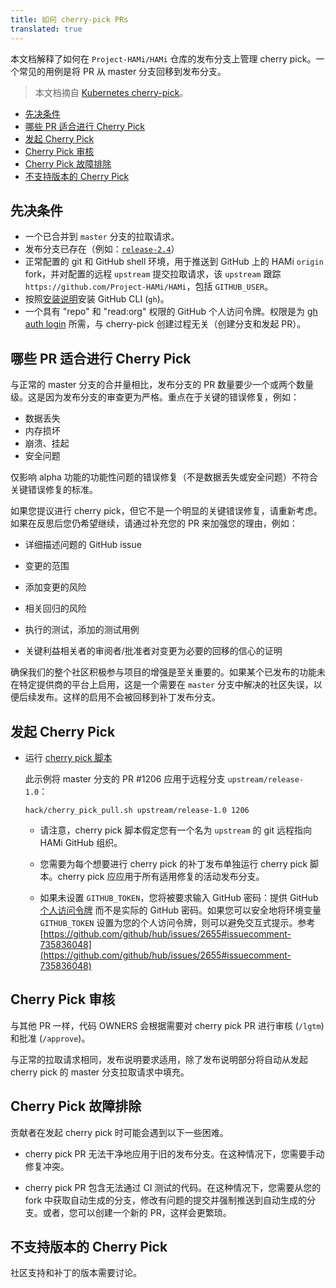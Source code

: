 ```yaml
---
title: 如何 cherry-pick PRs
translated: true
---
```


本文档解释了如何在 `Project-HAMi/HAMi` 仓库的发布分支上管理 cherry pick。一个常见的用例是将 PR 从 master 分支回移到发布分支。

> 本文档摘自 [Kubernetes cherry-pick](https://github.com/kubernetes/community/blob/master/contributors/devel/sig-release/cherry-picks.md)。

- [先决条件](#prerequisites)
- [哪些 PR 适合进行 Cherry Pick](#what-kind-of-prs-are-good-for-cherry-picks)
- [发起 Cherry Pick](#initiate-a-cherry-pick)
- [Cherry Pick 审核](#cherry-pick-review)
- [Cherry Pick 故障排除](#troubleshooting-cherry-picks)
- [不支持版本的 Cherry Pick](#cherry-picks-for-unsupported-releases)

## 先决条件

- 一个已合并到 `master` 分支的拉取请求。
- 发布分支已存在（例如：[`release-2.4`](https://github.com/Project-HAMi/HAMi/releases)）
- 正常配置的 git 和 GitHub shell 环境，用于推送到 GitHub 上的 HAMi `origin` fork，并对配置的远程 `upstream` 提交拉取请求，该 `upstream` 跟踪 `https://github.com/Project-HAMi/HAMi`，包括 `GITHUB_USER`。
- 按照[安装说明](https://github.com/cli/cli#installation)安装 GitHub CLI (`gh`)。
- 一个具有 "repo" 和 "read:org" 权限的 GitHub 个人访问令牌。权限是为 [gh auth login](https://cli.github.com/manual/gh_auth_login) 所需，与 cherry-pick 创建过程无关（创建分支和发起 PR）。

## 哪些 PR 适合进行 Cherry Pick

与正常的 master 分支的合并量相比，发布分支的 PR 数量要少一个或两个数量级。这是因为发布分支的审查更为严格。重点在于关键的错误修复，例如：

- 数据丢失
- 内存损坏
- 崩溃、挂起
- 安全问题

仅影响 alpha 功能的功能性问题的错误修复（不是数据丢失或安全问题）不符合关键错误修复的标准。

如果您提议进行 cherry pick，但它不是一个明显的关键错误修复，请重新考虑。如果在反思后您仍希望继续，请通过补充您的 PR 来加强您的理由，例如：

- 详细描述问题的 GitHub issue

- 变更的范围

- 添加变更的风险

- 相关回归的风险

- 执行的测试，添加的测试用例

- 关键利益相关者的审阅者/批准者对变更为必要的回移的信心的证明

确保我们的整个社区积极参与项目的增强是至关重要的。如果某个已发布的功能未在特定提供商的平台上启用，这是一个需要在 `master` 分支中解决的社区失误，以便后续发布。这样的启用不会被回移到补丁发布分支。

## 发起 Cherry Pick

- 运行 [cherry pick 脚本][cherry-pick-script]

  此示例将 master 分支的 PR #1206 应用于远程分支 `upstream/release-1.0`：

  ```shell
  hack/cherry_pick_pull.sh upstream/release-1.0 1206
  ```

  - 请注意，cherry pick 脚本假定您有一个名为 `upstream` 的 git 远程指向 HAMi GitHub 组织。

  - 您需要为每个想要进行 cherry pick 的补丁发布单独运行 cherry pick 脚本。cherry pick 应应用于所有适用修复的活动发布分支。

  - 如果未设置 `GITHUB_TOKEN`，您将被要求输入 GitHub 密码：提供 GitHub [个人访问令牌](https://github.com/settings/tokens) 而不是实际的 GitHub 密码。如果您可以安全地将环境变量 `GITHUB_TOKEN` 设置为您的个人访问令牌，则可以避免交互式提示。参考 [https://github.com/github/hub/issues/2655#issuecomment-735836048](https://github.com/github/hub/issues/2655#issuecomment-735836048)

## Cherry Pick 审核

与其他 PR 一样，代码 OWNERS 会根据需要对 cherry pick PR 进行审核 (`/lgtm`) 和批准 (`/approve`)。

与正常的拉取请求相同，发布说明要求适用，除了发布说明部分将自动从发起 cherry pick 的 master 分支拉取请求中填充。

## Cherry Pick 故障排除

贡献者在发起 cherry pick 时可能会遇到以下一些困难。

- cherry pick PR 无法干净地应用于旧的发布分支。在这种情况下，您需要手动修复冲突。

- cherry pick PR 包含无法通过 CI 测试的代码。在这种情况下，您需要从您的 fork 中获取自动生成的分支，修改有问题的提交并强制推送到自动生成的分支。或者，您可以创建一个新的 PR，这样会更繁琐。

## 不支持版本的 Cherry Pick

社区支持和补丁的版本需要讨论。

[cherry-pick-script]: https://github.com/Project-HAMi/HAMi/blob/master/hack/cherry_pick_pull.sh